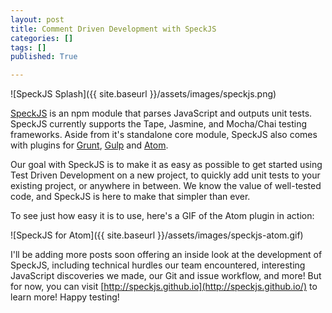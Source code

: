 ```yaml
---
layout: post
title: Comment Driven Development with SpeckJS
categories: []
tags: []
published: True

---
```


![SpeckJS Splash]({{ site.baseurl }}/assets/images/speckjs.png)

[SpeckJS](http://speckjs.github.io/) is an npm module that parses JavaScript and outputs unit tests. SpeckJS currently supports the Tape, Jasmine, and Mocha/Chai testing frameworks. Aside from it's standalone core module, SpeckJS also comes with plugins for [Grunt](https://github.com/speckjs/grunt-speckjs), [Gulp](https://github.com/speckjs/gulp-speckjs) and [Atom](https://github.com/speckjs/atom-speckjs).

Our goal with SpeckJS is to make it as easy as possible to get started using Test Driven Development on a new project, to quickly add unit tests to your existing project, or anywhere in between. We know the value of well-tested code, and SpeckJS is here to make that simpler than ever.

To see just how easy it is to use, here's a GIF of the Atom plugin in action:

![SpeckJS for Atom]({{ site.baseurl }}/assets/images/speckjs-atom.gif)

I'll be adding more posts soon offering an inside look at the development of SpeckJS, including technical hurdles our team encountered, interesting JavaScript discoveries we made, our Git and issue workflow, and more! But for now, you can visit [http://speckjs.github.io](http://speckjs.github.io/) to learn more! Happy testing!
